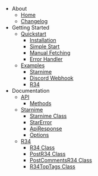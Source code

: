 * <i class="fa-solid fa-circle-info"></i> About
    * [<i class="fa-solid fa-house-chimney"></i> Home](/ "Starnime | Home")
    * [<i class="fa-solid fa-scroll"></i> Changelog](changelog.md "Starnime | Changelog")
* <i class="fa-solid fa-rocket"></i> Getting Started
    * [<i class="fa-solid fa-code-branch"></i> Quickstart](quickstart.md "Starnime | Quickstart")
        * [<i class="fa-solid fa-download"></i> Installation](quickstart.md?id=-installation)
        * [<i class="fa-solid fa-code"></i> Simple Start](quickstart.md?id=-simple-start)
        * [<i class="fa-solid fa-laptop-code"></i> Manual Fetching](quickstart.md?id=-manual-fetching)
        * [<i class="fa-solid fa-triangle-exclamation"></i> Error Handler](quickstart.md?id=-error-handler)
    * [<i class="fa-solid fa-folder"></i> Examples](example.md "Starnime | Examples")
        * [<i class="fa-solid fa-circle-chevron-right"></i> Starnime](example.md?id=starnime-example)
        * [<i class="fa-solid fa-circle-chevron-right"></i> Discord Webhook](example.md?id=discord-webhook-example)
        * [<i class="fa-solid fa-circle-chevron-right"></i> R34](example.md?id=r34-example)
* <i class="fa-solid fa-book"></i> Documentation
    * [<i class="fa-solid fa-puzzle-piece"></i> API](api.md "Starnime | ApiDocs")
        * [<i class="fa-solid fa-signs-post"></i> Methods](api.md?id=-methods)
    * [<i class="fa-brands fa-node-js"></i> Starnime](starnime.md "Starnime | Docs")
        * [<i class="fa-solid fa-gear"></i> Starnime Class](starnime.md?id=starnime-class)
        * [<i class="fa-solid fa-fire"></i> StarError](starnime.md?id=starerror-class)
        * [<i class="fa-solid fa-reply"></i> ApiResponse](starnime.md?id=apiresponse-class)
        * [<i class="fa-solid fa-filter"></i> Options](starnime.md?id=options)
    * [<i class="fa-solid fa-ban"></i> R34](r34.md "Starnime R34 | Docs")
        * [<i class="fa-solid fa-gear"></i> R34 Class](r34.md?id=r34-class)
        * [<i class="fa-solid fa-reply"></i> PostR34 Class](r34.md?id=postr34-class)
        * [<i class="fa-solid fa-comment-dots"></i> PostCommentsR34 Class](r34.md?id=postcommentsr34-class)
        * [<i class="fa-solid fa-tags"></i> R34TopTags Class](r34.md?id=r34toptags-class)
